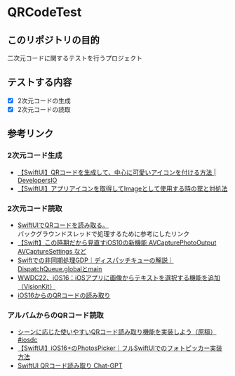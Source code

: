 # QRCodeTest
## このリポジトリの目的
二次元コードに関するテストを行うプロジェクト

## テストする内容
- [x] 2次元コードの生成  
- [x] 2次元コードの読取
  
## 参考リンク  
### 2次元コード生成  
- [【SwiftUI】QRコードを生成して、中心に可愛いアイコンを付ける方法 | DevelopersIO](https://dev.classmethod.jp/articles/swift-generate-qr-code/)  
- [【SwiftUI】アプリアイコンを取得してImageとして使用する時の罠と対処法](https://dev.classmethod.jp/articles/appicon-use-as-image/)  
### 2次元コード読取
- [SwiftUIでQRコードを読み取る。](https://qiita.com/ikaasamay/items/58d1a401e98673a96fd2)  
バックグラウンドスレッドで処理するために参考にしたリンク  
- [【Swift】この時期だから見直すiOS10の新機能 AVCapturePhotoOutput AVCaptureSettings など](https://qiita.com/shiz/items/d7738f998e4be2d37c0f)  
- [Swiftでの非同期処理GDP｜ディスパッチキューの解説｜DispatchQueue.globalとmain](https://ticklecode.com/swfitgdp/#%E3%83%87%E3%82%A3%E3%82%B9%E3%83%91%E3%83%83%E3%83%81%E3%82%AD%E3%83%A5%E3%83%BC%E3%81%B8%E3%81%AE%E3%82%BF%E3%82%B9%E3%82%AF%E8%BF%BD%E5%8A%A0)
- [WWDC22、iOS16：iOSアプリに画像からテキストを選択する機能を追加（VisionKit）](https://qiita.com/mashunzhe/items/ed3985d05975bf35292d)
- [iOS16からのQRコードの読み取り](https://qiita.com/Ryu0118/items/4ee5c67558476c22318d)
### アルバムからのQRコード読取
- [シーンに応じた使いやすいQRコード読み取り機能を実装しよう（原稿） #iosdc](https://zenn.dev/jollyjoester/articles/a053d4e25523b6)
- [【SwiftUI】iOS16+のPhotosPicker｜フルSwiftUIでのフォトピッカー実装方法](https://blog.code-candy.com/swiftui_photospicker/)
- [SwiftUI QRコード読み取り Chat-GPT](https://chat.openai.com/share/b1e64b00-f232-496a-9bdb-aa2281a38af1)

